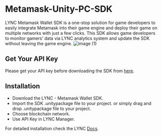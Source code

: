# Metamask-Unity-PC-SDK
LYNC Metamask Wallet SDK is a one-stop solution for game developers to easily integrate Metamask into their game engine and deploy their game on multiple networks with just a few clicks. This SDK allows game developers to monitor gamers’ data via LYNC analytics system and update the SDK without leaving the game engine.
![image (1)](https://github.com/user-attachments/assets/bfbc62de-50b2-4079-9c92-14892b4d00c9)

## Get Your API Key 
Please get your API key before downloading the SDK from [here](https://dashboard.lync.world/).

## Installation
* Download the LYNC - Metamask Wallet SDK.
* Import the SDK .unitypackage file to your project. or simply drag and drop .unitypackage file to your project.
* Choose blockchain network.
* Use API Key in LYNC Manager.

For detailed installation check the LYNC [Docs](https://docs.lync.world/products/lync-metamask-pc-sdk).
